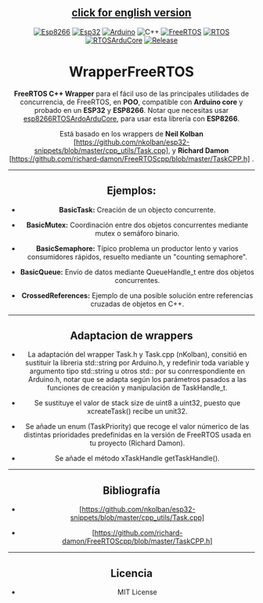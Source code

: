 <center>

## [click for english version](https://github.com/alexCajas/WrapperFreeRTOS/)

<p align="center">


[![Esp8266](https://img.shields.io/badge/soc-ESP8266-green)](https://www.espressif.com/en/products/socs/esp8266)
[![Esp32](https://img.shields.io/badge/soc-ESP32-orange)]()
[![Arduino](https://img.shields.io/badge/platform-Arduino-green)](https://www.arduino.cc/)
![C++](https://img.shields.io/badge/-C%2B%2B-red)
[![FreeRTOS](https://img.shields.io/badge/-FreeRTOS-blue)](https://github.com/espressif/ESP8266_RTOS_SDK)
[![RTOS](https://img.shields.io/badge/-RTOS-blue)](https://github.com/espressif/ESP8266_RTOS_SDK)
[![RTOSArduCore](https://img.shields.io/badge/-esp8266RTOSArduCore-blue)](https://github.com/alexCajas/esp8266RTOSArduCore)
[![Release](https://img.shields.io/github/v/release/alexCajas/WrapperFreeRTOS)](https://github.com/alexCajas/WrapperFreeRTOS/releases/latest)

# WrapperFreeRTOS

**FreeRTOS C++ Wrapper** para el fácil uso de las principales utilidades de concurrencia, de FreeRTOS, en **POO**, compatible con **Arduino core** y probado en un **ESP32** y **ESP8266**. Notar que necesitas usar [esp8266RTOSArdoArduCore](https://github.com/alexCajas/esp8266RTOSArduCore), para usar esta librería con **ESP8266**.

Está basado en los wrappers de **Neil Kolban** [https://github.com/nkolban/esp32-snippets/blob/master/cpp_utils/Task.cpp], y **Richard Damon** [https://github.com/richard-damon/FreeRTOScpp/blob/master/TaskCPP.h] .

---

## Ejemplos:

* **BasicTask:** Creación de un objecto concurrente.

* **BasicMutex:** Coordinación entre dos objetos concurrentes mediante mutex o semáforo binario.     

* **BasicSemaphore:** Típico problema un productor lento y varios consumidores rápidos, resuelto mediante un "counting semaphore".

* **BasicQueue:** Envío de datos mediante QueueHandle_t entre dos objetos concurrentes.  

* **CrossedReferences:** Ejemplo de una posible solución entre referencias cruzadas de objetos en C++.

---

## Adaptacion de wrappers

* La adaptación del wrapper Task.h y Task.cpp (nKolban), consitió en sustituir la libreria  std::string por Arduino.h, y redefinir toda variable y argumento tipo std::string u otros std:: por su conrrespondiente en Arduino.h, notar que se adapta según los parámetros pasados a las funciones de creación y manipulación de TaskHandle_t.

* Se sustituye el valor de stack size de uint8 a uint32, puesto que xcreateTask() recibe un unit32. 

* Se añade un enum (TaskPriority) que recoge el valor númerico de las distintas prioridades predefinidas en la versión de FreeRTOS usada en tu proyecto (Richard Damon).

* Se añade el método xTaskHandle getTaskHandle(). 

---

## Bibliografía

* [https://github.com/nkolban/esp32-snippets/blob/master/cpp_utils/Task.cpp]

* [https://github.com/richard-damon/FreeRTOScpp/blob/master/TaskCPP.h]


---

## Licencia
* MIT License
